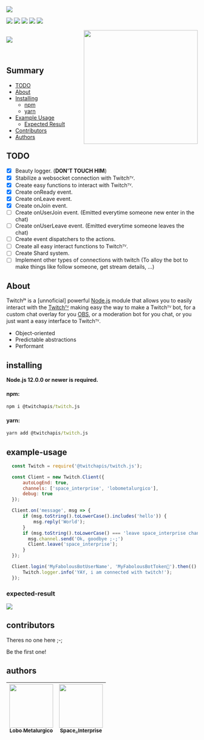 <img src="https://cdn.discordapp.com/attachments/780245027212492812/780245250382757930/TwitchJS.png">
<p>
  <a href="https://discord.gg/26KFSUbVFe"><img src="https://img.shields.io/discord/773920681246851083?color=7289da&logo=discord&logoColor=FFFFFF"/></a>
  <a href="https://www.npmjs.com/package/@twitchapis/twitch.js"><img src="https://img.shields.io/npm/v/@twitchapis/twitch.js.svg?maxAge=3600"/></a>
  <a href="https://www.npmjs.com/package/@twitchapis/twitch.js"><img src="https://img.shields.io/npm/dt/@twitchapis/twitch.js.svg?maxAge=3600"/></a>
  <a href="https://github.com/twitchapis/twitch.js"><img src="https://github.com/twitchapis/twitch.js/workflows/Testing/badge.svg"/></a>
  <a href="https://github.com/twitchapis/twitch.js"><img src="https://img.shields.io/david/twitchapis/twitch.js.svg?maxAge=3600"/></a>
</p>

[<img src="https://media.discordapp.net/attachments/780245027212492812/785968486018318356/Novo_Projeto6.png?width=1440&height=480" align='right' width='300'/>](https://discord.gg/26KFSUbVFe) [<span><br/><img src="https://nodei.co/npm/@twitchapis/twitch.js.png?downloads=true&stars=true" align='left'/></span>](https://www.npmjs.com/package/@twitchapis/twitch.js)

<br/>
<br/>

## Summary

- [TODO](#todo)
- [About](#about)
- [Installing](#installing)
  - [npm](#npm)
  - [yarn](#yarn)
- [Example Usage](#example-usage)
  - [Expected Result](#expected-result)
- [Contributors](#contributors)
- [Authors](#authors)

## TODO

- [X] Beauty logger. (**DON'T TOUCH HIM**)
- [X] Stabilize a websocket connection with Twitchᵀⱽ.
- [X] Create easy functions to interact with Twitchᵀⱽ.
- [X] Create onReady event.
- [X] Create onLeave event.
- [X] Create onJoin event.
- [ ] Create onUserJoin event. (Emitted everytime someone new enter in the chat)
- [ ] Create onUserLeave event. (Emitted everytime someone leaves the chat)
- [ ] Create event dispatchers to the actions.
- [ ] Create all easy interact functions to Twitchᵀⱽ.
- [ ] Create Shard system.
- [ ] Implement other types of connections with twitch (To alloy the bot to make things like follow someone, get stream details, ...)

## About

Twitchʲˢ is a [unnoficial] powerful [Node.js](https://nodejs.org) module that allows you to easily interact with the
[Twitchᵀⱽ](https://twitch.tv) making easy the way to make a Twitchᵀⱽ bot, for a custom chat overlay for you [OBS](https://obsproject.com/), or a moderation bot for you chat, or you just want a easy interface to Twitchᵀⱽ.

- Object-oriented
- Predictable abstractions
- Performant

## installing

**Node.js 12.0.0 or newer is required.**  

#### npm: 
```bat
npm i @twitchapis/twitch.js
```  
#### yarn: 
```bat
yarn add @twitchapis/twitch.js
```  

## example-usage

```javascript
  const Twitch = require('@twitchapis/twitch.js');

  const Client = new Twitch.Client({
      autoLogEnd: true,
      channels: ['space_interprise', 'lobometalurgico'],
      debug: true
  });

  Client.on('message', msg => {
      if (msg.toString().toLowerCase().includes('hello')) {
          msg.reply('World');
      }
      if (msg.toString().toLowerCase() === 'leave space_interprise channel') {
        msg.channel.send('Ok, goodbye ;-;')
        Client.leave('space_interprise');
      }
  });

  Client.login('MyFabolousBotUserName', 'MyFabolousBotToken🤫').then(() => {
      Twitch.logger.info('YAY, i am connected with twitch!');
  });
```
### expected-result

<img src='https://media.discordapp.net/attachments/780245027212492812/785949988056203284/unknown.png'></img>

## contributors

<p>Theres no one here ;-;</p>
<p>Be the first one!</p>

## authors
| [<img src="https://avatars3.githubusercontent.com/u/43734867?s=460&u=4c7c28e1c72445f234f37ca2cf8b000133fdfd24&v=4" width=115><br><sub>Lobo Metalurgico</sub>](https://github.com/LoboMetalurgico) | [<img src="https://avatars1.githubusercontent.com/u/44732812?s=460&u=37014703e35379861b0abbd585d035304e1e061d&v=4" width=115><br><sub>Space_Interprise</sub>](https://github.com/emanuelfranklyn) |
| :---: | :---: |
